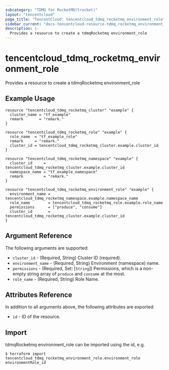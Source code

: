 ```yaml
---
subcategory: "TDMQ for RocketMQ(trocket)"
layout: "tencentcloud"
page_title: "TencentCloud: tencentcloud_tdmq_rocketmq_environment_role"
sidebar_current: "docs-tencentcloud-resource-tdmq_rocketmq_environment_role"
description: |-
  Provides a resource to create a tdmqRocketmq environment_role
---
```


# tencentcloud_tdmq_rocketmq_environment_role

Provides a resource to create a tdmqRocketmq environment_role

## Example Usage

```hcl
resource "tencentcloud_tdmq_rocketmq_cluster" "example" {
  cluster_name = "tf_example"
  remark       = "remark."
}

resource "tencentcloud_tdmq_rocketmq_role" "example" {
  role_name  = "tf_example_role"
  remark     = "remark."
  cluster_id = tencentcloud_tdmq_rocketmq_cluster.example.cluster_id
}

resource "tencentcloud_tdmq_rocketmq_namespace" "example" {
  cluster_id     = tencentcloud_tdmq_rocketmq_cluster.example.cluster_id
  namespace_name = "tf_example_namespace"
  remark         = "remark."
}

resource "tencentcloud_tdmq_rocketmq_environment_role" "example" {
  environment_name = tencentcloud_tdmq_rocketmq_namespace.example.namespace_name
  role_name        = tencentcloud_tdmq_rocketmq_role.example.role_name
  permissions      = ["produce", "consume"]
  cluster_id       = tencentcloud_tdmq_rocketmq_cluster.example.cluster_id
}
```

## Argument Reference

The following arguments are supported:

* `cluster_id` - (Required, String) Cluster ID (required).
* `environment_name` - (Required, String) Environment (namespace) name.
* `permissions` - (Required, Set: [`String`]) Permissions, which is a non-empty string array of `produce` and `consume` at the most.
* `role_name` - (Required, String) Role Name.

## Attributes Reference

In addition to all arguments above, the following attributes are exported:

* `id` - ID of the resource.



## Import

tdmqRocketmq environment_role can be imported using the id, e.g.
```
$ terraform import tencentcloud_tdmq_rocketmq_environment_role.environment_role environmentRole_id
```

